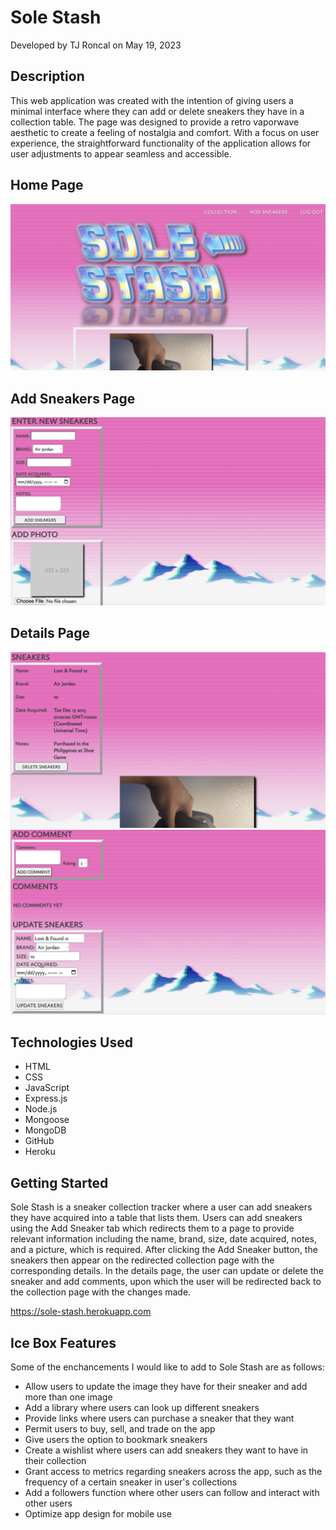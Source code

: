 # Sole Stash
Developed by TJ Roncal on May 19, 2023

## Description
This web application was created with the intention of giving users a minimal interface where they can add or delete sneakers they have in a collection table. The page was designed to provide a retro vaporwave aesthetic to create a feeling of nostalgia and comfort. With a focus on user experience, the straightforward functionality of the application allows for user adjustments to appear seamless and accessible.   

## Home Page
![](https://github.com/gambitpolizei-ga/sole-stash/blob/main/public/images/screenshot-homepage.png)

## Add Sneakers Page
![](https://github.com/gambitpolizei-ga/sole-stash/blob/main/public/images/screenshot-add-sneaker-one.png)

## Details Page
![](https://github.com/gambitpolizei-ga/sole-stash/blob/main/public/images/screenshot-details-one.png)
![](https://github.com/gambitpolizei-ga/sole-stash/blob/main/public/images/screenshot-details-two.png)

## Technologies Used
* HTML
* CSS
* JavaScript
* Express.js
* Node.js
* Mongoose
* MongoDB
* GitHub
* Heroku

## Getting Started
Sole Stash is a sneaker collection tracker where a user can add sneakers they have acquired into a table that lists them. Users can add sneakers using the Add Sneaker tab which redirects them to a page to provide relevant information including the name, brand, size, date acquired, notes, and a picture, which is required. After clicking the Add Sneaker button, the sneakers then appear on the redirected collection page with the corresponding details. In the details page, the user can update or delete the sneaker and add comments, upon which the user will be redirected back to the collection page with the changes made. 

https://sole-stash.herokuapp.com

## Ice Box Features
Some of the enchancements I would like to add to Sole Stash are as follows:
* Allow users to update the image they have for their sneaker and add more than one image
* Add a library where users can look up different sneakers
* Provide links where users can purchase a sneaker that they want
* Permit users to buy, sell, and trade on the app
* Give users the option to bookmark sneakers
* Create a wishlist where users can add sneakers they want to have in their collection
* Grant access to metrics regarding sneakers across the app, such as the frequency of a certain sneaker in user's collections
* Add a followers function where other users can follow and interact with other users
* Optimize app design for mobile use
